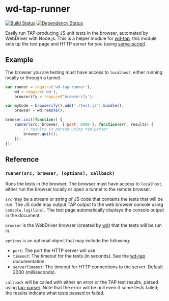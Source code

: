 # wd-tap-runner

[![Build Status](https://travis-ci.org/conradz/wd-tap-runner.png?branch=master)](https://travis-ci.org/conradz/wd-tap-runner)
[![Dependency Status](https://gemnasium.com/conradz/wd-tap-runner.png)](https://gemnasium.com/conradz/wd-tap-runner)

Easily run TAP-producing JS unit tests in the browser, automated by WebDriver
with Node.js. This is a helper module for
[wd-tap](https://npmjs.org/package/wd-tap), this module sets up the test page
and HTTP server for you (using
[serve-script](https://npmjs.org/package/serve-script)).

## Example

The browser you are testing must have access to `localhost`, either running
locally or through a tunnel.

```js
var runner = require('wd-tap-runner'),
    wd = require('wd'),
    browserify = require('browserify');

var myCode = browserify().add('./test.js').bundle(),
    browser = wd.remote();

browser.init(function() {
    runner(src, browser, { port: 8000 }, function(err, results) {
        // results is parsed using tap-parser
        browser.quit();
    });
});
```

## Reference

### `runner(src, browser, [options], callback)`

Runs the tests in the browser. The browser must have access to `localhost`,
either run the browser locally or open a tunnel to the remote browser.

`src` may be a stream or string of JS code that contains the tests that will
be run. The JS code may output TAP output to the web browser console using
`console.log(line)`. The test page automatically displays the console output in
the document.

`browser` is the WebDriver browser (created by
[wd](https://npmjs.org/package/wd)) that the tests will be run in.

`options` is an optional object that may include the following:

 * `port`: The port the HTTP server will use
 * `timeout`: The timeout for the tests (in seconds). See the
   [wd-tap](https://github.com/conradz/wd-tap) documentation.
 * `serverTimeout`: The timeout for HTTP connections to the server. Default
   2000 (milliseconds).

`callback` will be called with either an error or the TAP test results, parsed
using [tap-parser](https://npmjs.org/package/tap-parser). Note that the error
will be null even if some tests failed; the results indicate what tests passed
or failed.
